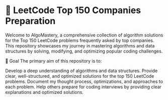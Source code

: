 # 🚀 LeetCode Top 150 Companies Preparation

Welcome to AlgoMastery, a comprehensive collection of algorithm solutions for the Top 150 LeetCode problems frequently asked by top companies. This repository showcases my journey in mastering algorithms and data structures by solving, modifying, and optimizing popular coding challenges.

🎯 Goal
The primary aim of this repository is to:

Develop a deep understanding of algorithms and data structures.
Provide clear, well-structured, and optimized solutions for the top 150 LeetCode problems.
Document my thought process, optimizations, and approaches to each problem.
Help others prepare for coding interviews by providing clear explanations and optimized solutions.
